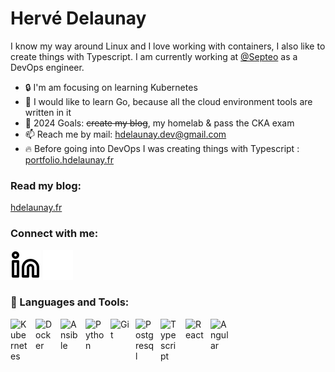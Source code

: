 # Hervé Delaunay

I know my way around Linux and I love working with containers, I also like to create things with Typescript. I am currently working at [@Septeo](https://github.com/Septeo-Solutions-HR) as a DevOps engineer.

- 🔒 I'm am focusing on learning Kubernetes
- 🧪 I would like to learn Go, because all the cloud environment tools are written in it
- 🥅 2024 Goals: ~~create my blog~~, my homelab & pass the CKA exam
- 📫 Reach me by mail: [hdelaunay.dev@gmail.com](mailto:hdelaunay.dev@gmail.co)
- 🔥 Before going into DevOps I was creating things with Typescript : [portfolio.hdelaunay.fr](https://www.portfolio.hdelaunay.fr/)

### Read my blog:

[hdelaunay.fr](hdelaunay.fr)

### Connect with me:

[![website](./img/linkedin-light.svg)](https://www.linkedin.com/in/herv%C3%A9-delaunay#gh-light-mode-only)
[![website](./img/linkedin-dark.svg)](https://www.linkedin.com/in/herv%C3%A9-delaunay#gh-dark-mode-only)

### 🧰 Languages and Tools:

<img align="left" alt="Kubernetes" width="30px" style="padding-right: 10px;" src="https://cdn.jsdelivr.net/gh/devicons/devicon@latest/icons/kubernetes/kubernetes-original.svg" />
<img align="left" alt="Docker" width="30px" style="padding-right: 10px;" src="https://cdn.jsdelivr.net/gh/devicons/devicon@latest/icons/docker/docker-original.svg" />
<img align="left" alt="Ansible" width="30px" style="padding-right: 10px;" src="https://cdn.jsdelivr.net/gh/devicons/devicon@latest/icons/ansible/ansible-original.svg" />
<img align="left" alt="Python" width="30px" style="padding-right: 10px;" src="https://cdn.jsdelivr.net/gh/devicons/devicon@latest/icons/python/python-original.svg" />
<img align="left" alt="Git" width="30px" style="padding-right: 10px;" src="https://cdn.jsdelivr.net/gh/devicons/devicon/icons/git/git-original.svg" />
<img align="left" alt="Postgresql" width="30px" style="padding-right: 10px;" src="https://cdn.jsdelivr.net/gh/devicons/devicon/icons/postgresql/postgresql-plain.svg" />
<img align="left" alt="Typescript" width="30px" style="padding-right: 10px;" src="https://cdn.jsdelivr.net/gh/devicons/devicon/icons/typescript/typescript-original.svg" />
<img align="left" alt="React" width="30px" style="padding-right: 10px;" src="https://cdn.jsdelivr.net/gh/devicons/devicon/icons/react/react-original.svg" />
<img align="left" alt="Angular" width="30px" style="padding-right: 10px;" src="https://cdn.jsdelivr.net/gh/devicons/devicon/icons/angularjs/angularjs-original.svg" />

